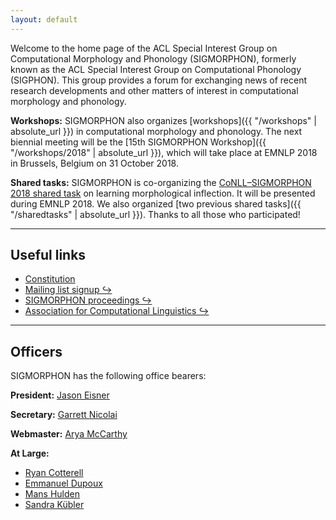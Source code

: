 ```yaml
---
layout: default
---
```


Welcome to the home page of the ACL Special Interest Group on Computational Morphology and Phonology (SIGMORPHON), formerly known as the ACL Special Interest Group on Computational Phonology (SIGPHON). This group provides a forum for exchanging news of recent research developments and other matters of interest in computational morphology and phonology.

**Workshops:** SIGMORPHON also organizes [workshops]({{ "/workshops" | absolute_url }}) in computational morphology and phonology. The next biennial meeting will be the [15th SIGMORPHON Workshop]({{ "/workshops/2018" | absolute_url }}), which will take place at EMNLP 2018 in Brussels, Belgium on 31 October 2018.

**Shared tasks:** SIGMORPHON is co-organizing the [CoNLL–SIGMORPHON 2018 shared task](sharedtasks/2018) on learning morphological inflection. It will be presented during EMNLP 2018. We also organized [two previous shared tasks]({{ "/sharedtasks" | absolute_url }}). Thanks to all those who participated!

---

## Useful links

- [Constitution](constitution/)
- [Mailing list signup ↪](http://mailman.clsp.jhu.edu/mailman/listinfo/sigmorphon)
- [SIGMORPHON proceedings ↪](http://aclweb.org/anthology/sigmorphon.html)
- [Association for Computational Linguistics ↪](https://www.aclweb.org/portal/)

---

## Officers

SIGMORPHON has the following office bearers:

**President:**  [Jason Eisner](http://www.cs.jhu.edu/~jason/)

**Secretary:** [Garrett Nicolai](https://webdocs.cs.ualberta.ca/~nicolai/)

**Webmaster:** [Arya McCarthy](https://cs.jhu.edu/~arya)

**At Large:**

* [Ryan Cotterell](https://ryancotterell.github.io)
* [Emmanuel Dupoux](http://www.lscp.net/persons/dupoux/) 
* [Mans Hulden](http://verbs.colorado.edu/~mahu0110/) 
* [Sandra Kübler](http://cl.indiana.edu/~skuebler/)
